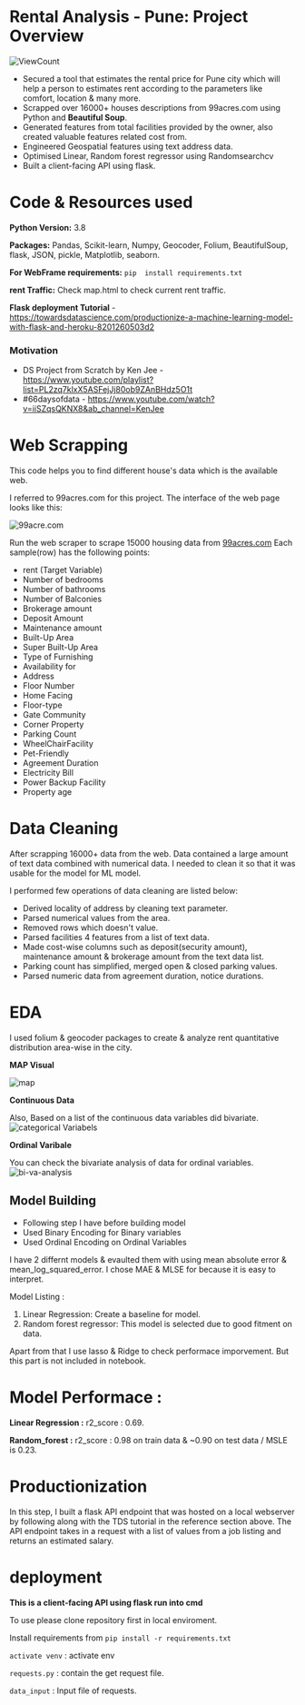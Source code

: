 # Rental Analysis - Pune:  Project Overview

![ViewCount](https://views.whatilearened.today/views/github/senhorinfinito/rental_price_analysis.svg?cache=remove)


* Secured a tool that estimates the rental price for Pune city which will help a person to estimates rent according to the parameters like comfort, location & many more. 
* Scrapped over 16000+ houses descriptions from 99acres.com using Python and  **Beautiful Soup**. 
* Generated features from total facilities provided by the owner, also created valuable features related cost from. 
* Engineered Geospatial features using text address data. 
* Optimised Linear, Random forest regressor using Randomsearchcv
* Built a client-facing API using flask. 

# Code & Resources used 

**Python Version:**  3.8 

**Packages:** Pandas, Scikit-learn, Numpy, Geocoder, Folium, BeautifulSoup, flask, JSON, pickle, Matplotlib, seaborn.

**For WebFrame requirements:** ```pip  install requirements.txt```

**rent Traffic:** Check map.html to check current rent traffic.

**Flask deployment Tutorial** - https://towardsdatascience.com/productionize-a-machine-learning-model-with-flask-and-heroku-8201260503d2

### Motivation
- DS Project from Scratch by Ken Jee -  https://www.youtube.com/playlist?list=PL2zq7klxX5ASFejJj80ob9ZAnBHdz5O1t
- #66daysofdata - https://www.youtube.com/watch?v=iiSZqsQKNX8&ab_channel=KenJee

# Web Scrapping 


This code helps you to find different house's data which is the available web. 

I referred to 99acres.com for this project. The interface of the web page looks like this:

![99acre.com](https://github.com/senhorinfinito/scrappers/blob/main/images/99acres.jpg)

Run the web scraper to scrape 15000 housing data from [99acres.com](https://www.99acres.com/flats-for-rent-in-pune-ffid-page-2) Each sample(row) has the following points:
- rent (Target Variable)
- Number of bedrooms
- Number of bathrooms 
- Number of Balconies 
- Brokerage amount 
- Deposit Amount 
- Maintenance amount
- Built-Up Area
- Super Built-Up Area
- Type of Furnishing
- Availability for 
- Address
- Floor Number 
- Home Facing
- Floor-type
- Gate Community
- Corner Property 
- Parking Count
- WheelChairFacility
- Pet-Friendly
- Agreement Duration
- Electricity Bill
- Power Backup  Facility
- Property age
 
# Data Cleaning 

After scrapping 16000+  data from the web. Data contained a large amount of text data combined with numerical data. I needed to clean it so that it was usable for the model for ML model. 


I performed few operations of data cleaning are listed below:
- Derived locality of address by cleaning text parameter. 
- Parsed numerical values from the area.
- Removed rows which doesn't value.
- Parsed facilities 4 features from a list of text data.
- Made cost-wise columns such as deposit(security amount), maintenance amount & brokerage amount from the text data list.
- Parking count has simplified, merged open & closed parking values.
- Parsed numeric data from agreement duration, notice durations.

# EDA 

I used folium & geocoder packages to create & analyze rent quantitative distribution area-wise in the city. 

**MAP Visual**


![map](https://github.com/senhorinfinito/rental_price_analysis/blob/main/images/map2.jpg)

**Continuous Data**

Also, Based on a list of the continuous data variables did bivariate.  
![categorical Variabels](https://github.com/senhorinfinito/rental_price_analysis/blob/main/images/continous_variables.jpg)
 
**Ordinal Varibale**

You can check the bivariate analysis of data for ordinal variables.
![bi-va-analysis](https://github.com/senhorinfinito/rental_price_analysis/blob/main/images/ordinal_variable.jpg)


## Model Building 

* Following step I have before building model 
* Used Binary Encoding for Binary variables
* Used Ordinal Encoding on Ordinal Variables 

I have 2 differnt models & evaulted them with using mean absolute error  & mean_log_squared_error. I chose MAE & MLSE for because it is easy to interpret. 

Model Listing : 
1. Linear Regression:  Create a baseline for model.
2. Random forest regressor: This model is selected due to good fitment on data.

Apart from that I use lasso & Ridge to check performace imporvement. But this part is not included in notebook. 


# Model Performace :
**Linear Regression :** r2_score : 0.69. 

**Random_forest :** r2_score : 0.98 on train data & ~0.90 on test data / MSLE is  0.23. 

# Productionization
In this step, I built a flask API endpoint that was hosted on a local webserver by following along with the TDS tutorial in the reference section above. The API endpoint takes in a request with a list of values from a job listing and returns an estimated salary.

# deployment

**This is a client-facing API using flask run into cmd**

To use please clone repository first in local enviroment.

Install requirements from  ```pip install -r requirements.txt```

```activate venv``` : activate env

```requests.py``` : contain the get request file.

```data_input```  :  Input file of requests.
